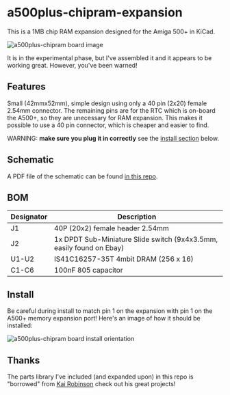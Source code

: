 # a500plus-chipram-expansion

This is a 1MB chip RAM expansion designed for the Amiga 500+ in KiCad.

![a500plus-chipram board image](https://raw.githubusercontent.com/blark/a500plus-chipram-expansion/master/media/rev2_render.png)

It is in the experimental phase, but I've assembled it and it appears to be working great. However, you've been warned!

## Features

Small (42mmx52mm), simple design using only a 40 pin (2x20) female 2.54mm connector. The remaining pins are for the RTC which is on-board the A500+, so they are unecessary for RAM expansion. This makes it possible to use a 40 pin connector, which is cheaper and easier to find.

WARNING: **make sure you plug it in correctly** see the [install section](https://github.com/blark/a500plus-chipram-expansion#install) below.

## Schematic

A PDF file of the schematic can be found [in this repo](https://raw.githubusercontent.com/blark/a500plus-chipram-expansion/master/media/schematic.pdf).

## BOM
| Designator | Description |
| ---------- | ----------- |
| J1 | 40P (20x2) female header 2.54mm |
| J2 | 1x DPDT Sub-Miniature Slide switch (9x4x3.5mm, easily found on Ebay) |
| U1-U2 |    IS41C16257-35T 4mbit DRAM (256 x 16) |
| C1-C6 |  100nF 805 capacitor |

## Install

Be careful during install to match pin 1 on the expansion with pin 1 on the A500+ memory expansion port! Here's an image of how it should be installed:

![a500plus-chipram board install orientation](https://raw.githubusercontent.com/blark/a500plus-chipram-expansion/master/media/install.png)

## Thanks

The parts library I've included (and expanded upon) in this repo is "borrowed" from [Kai Robinson](https://github.com/kr239) check out his great projects!
